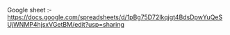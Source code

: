 Google sheet :- https://docs.google.com/spreadsheets/d/1pBg75D72Ikqjgt4BdsDpwYuQeSUjWNMP4hjsxVGetBM/edit?usp=sharing
